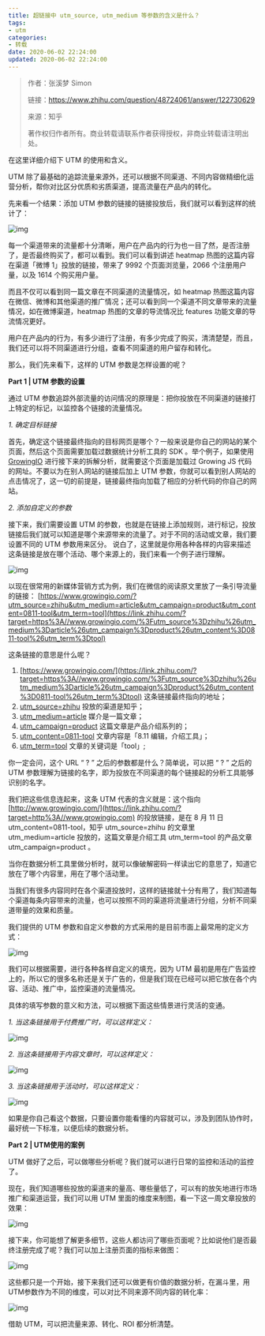 ```yaml
---
title: 超链接中 utm_source, utm_medium 等参数的含义是什么？
tags:
- utm
categories:
- 转载
date: 2020-06-02 22:24:00
updated: 2020-06-02 22:24:00
---
```


> 作者：张溪梦 Simon
> 
> 链接：https://www.zhihu.com/question/48724061/answer/122730629
> 
> 来源：知乎
> 
> 著作权归作者所有。商业转载请联系作者获得授权，非商业转载请注明出处。

在这里详细介绍下 UTM 的使用和含义。

UTM 除了最基础的追踪流量来源外，还可以根据不同渠道、不同内容做精细化运营分析，帮你对比区分优质和劣质渠道，提高流量在产品内的转化。

先来看一个结果：添加 UTM 参数的链接的链接投放后，我们就可以看到这样的统计了：

![img](https://up-img.yonghong.tech/pic/2020/06/02-16-34-4a97c5556403190d36124b826b4c454b_1440w-jgT6NZ.jpg)

<!--more-->

每一个渠道带来的流量都十分清晰，用户在产品内的行为也一目了然，是否注册了，是否最终购买了，都可以看到。我们可以看到讲述 heatmap 热图的这篇内容在渠道「微博 1」投放的链接，带来了 9992 个页面浏览量，2066 个注册用户量，以及 1614 个购买用户量。



而且不仅可以看到同一篇文章在不同渠道的流量情况，如 heatmap 热图这篇内容在微信、微博和其他渠道的推广情况；还可以看到同一个渠道不同文章带来的流量情况，如在微博渠道，heatmap 热图的文章的导流情况比 features 功能文章的导流情况更好。

用户在产品内的行为，有多少进行了注册，有多少完成了购买，清清楚楚，而且，我们还可以将不同渠道进行分组，查看不同渠道的用户留存和转化。

那么，我们先来看下，这样的 UTM 参数是怎样设置的呢？



**Part 1 | UTM 参数的设置**

通过 UTM 参数追踪外部流量的访问情况的原理是：把你投放在不同渠道的链接打上特定的标记，以监控各个链接的流量情况。

*1. 确定目标链接*

首先，确定这个链接最终指向的目标网页是哪个？一般来说是你自己的网站的某个页面，然后这个页面需要加载过数据统计分析工具的 SDK 。举个例子，如果使用 [GrowingIO](https://link.zhihu.com/?target=https%3A//www.growingio.com/%3Futm_source%3Dzhihu%26utm_medium%3Dqa%26utm_campaign%3Dq48724061%26utm_content%3D160919-utm%26utm_term%3Dtool) 进行接下来的拆解分析，就需要这个页面是加载过 Growing JS 代码的网址。不要以为在别人网站的链接后加上 UTM 参数，你就可以看到别人网站的点击情况了，这一切的前提是，链接最终指向加载了相应的分析代码的你自己的网站。

*2. 添加自定义的参数*

接下来，我们需要设置 UTM 的参数，也就是在链接上添加规则，进行标记，投放链接后我们就可以知道是哪个来源带来的流量了。对于不同的活动或文章，我们要设置不同的 UTM 参数用来区分。
说白了，这里就是你用各种各样的内容来描述这条链接是放在哪个活动、哪个来源上的，我们来看一个例子进行理解。

![img](https://up-img.yonghong.tech/pic/2020/06/02-16-34-1f3cfbaad4660f74969cd45807dceed1_1440w-TdUa7q.jpg)


以现在很常用的新媒体营销方式为例，我们在微信的阅读原文里放了一条引导流量的链接：
[https://www.growingio.com/?utm_source=zhihu&utm_medium=article&utm_campaign=product&utm_content=0811-tool&utm_term=tool](https://link.zhihu.com/?target=https%3A//www.growingio.com/%3Futm_source%3Dzhihu%26utm_medium%3Darticle%26utm_campaign%3Dproduct%26utm_content%3D0811-tool%26utm_term%3Dtool)



这条链接的意思是什么呢？

1. [https://www.growingio.com/](https://link.zhihu.com/?target=https%3A//www.growingio.com/%3Futm_source%3Dzhihu%26utm_medium%3Darticle%26utm_campaign%3Dproduct%26utm_content%3D0811-tool%26utm_term%3Dtool) 这条链接最终指向的地址；
2. [utm_source=zhihu](https://link.zhihu.com/?target=https%3A//www.growingio.com/%3Futm_source%3Dzhihu%26utm_medium%3Darticle%26utm_campaign%3Dproduct%26utm_content%3D0811-tool%26utm_term%3Dtool) 投放的渠道是知乎；
3. [utm_medium=article](https://link.zhihu.com/?target=https%3A//www.growingio.com/%3Futm_source%3Dzhihu%26utm_medium%3Darticle%26utm_campaign%3Dproduct%26utm_content%3D0811-tool%26utm_term%3Dtool) 媒介是一篇文章；
4. [utm_campaign=product](https://link.zhihu.com/?target=https%3A//www.growingio.com/%3Futm_source%3Dzhihu%26utm_medium%3Darticle%26utm_campaign%3Dproduct%26utm_content%3D0811-tool%26utm_term%3Dtool) 这篇文章是产品介绍系列的；
5. [utm_content=0811-tool](https://link.zhihu.com/?target=https%3A//www.growingio.com/%3Futm_source%3Dzhihu%26utm_medium%3Darticle%26utm_campaign%3Dproduct%26utm_content%3D0811-tool%26utm_term%3Dtool) 文章内容是「8.11 编辑，介绍工具」；
6. [utm_term=tool](https://link.zhihu.com/?target=https%3A//www.growingio.com/%3Futm_source%3Dzhihu%26utm_medium%3Darticle%26utm_campaign%3Dproduct%26utm_content%3D0811-tool%26utm_term%3Dtool) 文章的关键词是「tool」;



你一定会问，这个 URL “ ? ” 之后的参数都是什么？简单说，可以把 “ ? ” 之后的 UTM 参数理解为链接的名字，即为投放在不同渠道的每个链接起的分析工具能够识别的名字。

我们把这些信息连起来，这条 UTM 代表的含义就是：这个指向 [http://www.growingio.com/](https://link.zhihu.com/?target=http%3A//www.growingio.com) 的投放链接，是在 8 月 11 日 utm_content=0811-tool，知乎 utm_source=zhihu 的文章里 utm_medium=article 投放的，这篇文章是介绍工具 utm_term=tool 的产品文章 utm_campaign=product 。

当你在数据分析工具里做分析时，就可以像破解密码一样读出它的意思了，知道它放在了哪个内容里，用在了哪个活动里。

当我们有很多内容同时在各个渠道投放时，这样的链接就十分有用了，我们知道每个渠道每条内容带来的流量，也可以按照不同的渠道将流量进行分组，分析不同渠道带量的效果和质量。

我们提供的 UTM 参数和自定义参数的方式采用的是目前市面上最常用的定义方式：


![img](https://up-img.yonghong.tech/pic/2020/06/02-16-34-53be54fc398bdf52c97b7c77fdef6b54_1440w-ptcVns.jpg)


我们可以根据需要，进行各种各样自定义的填充，因为 UTM 最初是用在广告监控上的，所以它的很多名称还是关于广告的，但是我们现在已经可以把它放在各个内容、活动、推广中，监控渠道的流量情况。



具体的填写参数的意义和方法，可以根据下面这些情景进行灵活的变通。

*1. 当这条链接用于付费推广时，可以这样定义：*

![img](https://up-img.yonghong.tech/pic/2020/06/02-16-34-457a27ca5b2aceb7b8003a8f91f95e06_1440w-W4rIel.jpg)


*2. 当这条链接用于内容文章时，可以这样定义：*

![img](https://up-img.yonghong.tech/pic/2020/06/02-16-34-5f2af1e60a8a94bd9df0ff23a0026db3_1440w-YXLP30.jpg)


*3. 当这条链接用于活动时，可以这样定义：*

![img](https://up-img.yonghong.tech/pic/2020/06/02-16-34-aaee8514c40384b1fb4761b96c117a27_1440w-MGoCUz.jpg)



如果是你自己看这个数据，只要设置你能看懂的内容就可以，涉及到团队协作时，最好统一下标准，以便后续的数据分析。



**Part 2 | UTM使用的案例**

UTM 做好了之后，可以做哪些分析呢？我们就可以进行日常的监控和活动的监控了。

现在，我们知道哪些投放的渠道来的量高、哪些量低了，可以有的放矢地进行市场推广和渠道运营，我们可以用 UTM 里面的维度来制图，看一下这一周文章投放的效果：

![img](https://up-img.yonghong.tech/pic/2020/06/02-16-34-235999524bc591a9cef6f9bdfd60703c_1440w-byPf31.jpg)


接下来，你可能想了解更多细节，这些人都访问了哪些页面呢？比如说他们是否最终注册完成了呢？我们可以加上注册页面的指标来做图：

![img](https://up-img.yonghong.tech/pic/2020/06/02-16-34-8c4cdaf08d3bde47f3101e395e0deca5_1440w-ZSnevE.jpg)


这些都只是一个开始，接下来我们还可以做更有价值的数据分析，在漏斗里，用UTM参数作为不同的维度，可以对比不同来源不同内容的转化率：

![img](https://up-img.yonghong.tech/pic/2020/06/02-16-34-832f3ffac07d108828142e07d1967e67_1440w-oDNmLI.jpg)


借助 UTM，可以把流量来源、转化、ROI 都分析清楚。


